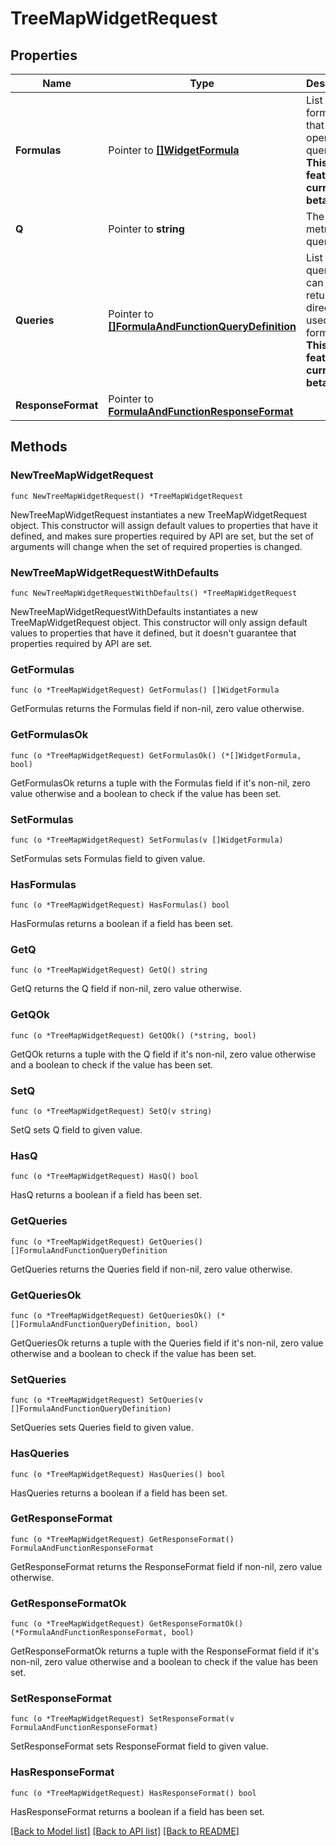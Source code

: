 # TreeMapWidgetRequest

## Properties

| Name               | Type                                                                                       | Description                                                                                               | Notes      |
| ------------------ | ------------------------------------------------------------------------------------------ | --------------------------------------------------------------------------------------------------------- | ---------- |
| **Formulas**       | Pointer to [**[]WidgetFormula**](WidgetFormula.md)                                         | List of formulas that operate on queries. **This feature is currently in beta.**                          | [optional] |
| **Q**              | Pointer to **string**                                                                      | The widget metrics query.                                                                                 | [optional] |
| **Queries**        | Pointer to [**[]FormulaAndFunctionQueryDefinition**](FormulaAndFunctionQueryDefinition.md) | List of queries that can be returned directly or used in formulas. **This feature is currently in beta.** | [optional] |
| **ResponseFormat** | Pointer to [**FormulaAndFunctionResponseFormat**](FormulaAndFunctionResponseFormat.md)     |                                                                                                           | [optional] |

## Methods

### NewTreeMapWidgetRequest

`func NewTreeMapWidgetRequest() *TreeMapWidgetRequest`

NewTreeMapWidgetRequest instantiates a new TreeMapWidgetRequest object.
This constructor will assign default values to properties that have it defined,
and makes sure properties required by API are set, but the set of arguments
will change when the set of required properties is changed.

### NewTreeMapWidgetRequestWithDefaults

`func NewTreeMapWidgetRequestWithDefaults() *TreeMapWidgetRequest`

NewTreeMapWidgetRequestWithDefaults instantiates a new TreeMapWidgetRequest object.
This constructor will only assign default values to properties that have it defined,
but it doesn't guarantee that properties required by API are set.

### GetFormulas

`func (o *TreeMapWidgetRequest) GetFormulas() []WidgetFormula`

GetFormulas returns the Formulas field if non-nil, zero value otherwise.

### GetFormulasOk

`func (o *TreeMapWidgetRequest) GetFormulasOk() (*[]WidgetFormula, bool)`

GetFormulasOk returns a tuple with the Formulas field if it's non-nil, zero value otherwise
and a boolean to check if the value has been set.

### SetFormulas

`func (o *TreeMapWidgetRequest) SetFormulas(v []WidgetFormula)`

SetFormulas sets Formulas field to given value.

### HasFormulas

`func (o *TreeMapWidgetRequest) HasFormulas() bool`

HasFormulas returns a boolean if a field has been set.

### GetQ

`func (o *TreeMapWidgetRequest) GetQ() string`

GetQ returns the Q field if non-nil, zero value otherwise.

### GetQOk

`func (o *TreeMapWidgetRequest) GetQOk() (*string, bool)`

GetQOk returns a tuple with the Q field if it's non-nil, zero value otherwise
and a boolean to check if the value has been set.

### SetQ

`func (o *TreeMapWidgetRequest) SetQ(v string)`

SetQ sets Q field to given value.

### HasQ

`func (o *TreeMapWidgetRequest) HasQ() bool`

HasQ returns a boolean if a field has been set.

### GetQueries

`func (o *TreeMapWidgetRequest) GetQueries() []FormulaAndFunctionQueryDefinition`

GetQueries returns the Queries field if non-nil, zero value otherwise.

### GetQueriesOk

`func (o *TreeMapWidgetRequest) GetQueriesOk() (*[]FormulaAndFunctionQueryDefinition, bool)`

GetQueriesOk returns a tuple with the Queries field if it's non-nil, zero value otherwise
and a boolean to check if the value has been set.

### SetQueries

`func (o *TreeMapWidgetRequest) SetQueries(v []FormulaAndFunctionQueryDefinition)`

SetQueries sets Queries field to given value.

### HasQueries

`func (o *TreeMapWidgetRequest) HasQueries() bool`

HasQueries returns a boolean if a field has been set.

### GetResponseFormat

`func (o *TreeMapWidgetRequest) GetResponseFormat() FormulaAndFunctionResponseFormat`

GetResponseFormat returns the ResponseFormat field if non-nil, zero value otherwise.

### GetResponseFormatOk

`func (o *TreeMapWidgetRequest) GetResponseFormatOk() (*FormulaAndFunctionResponseFormat, bool)`

GetResponseFormatOk returns a tuple with the ResponseFormat field if it's non-nil, zero value otherwise
and a boolean to check if the value has been set.

### SetResponseFormat

`func (o *TreeMapWidgetRequest) SetResponseFormat(v FormulaAndFunctionResponseFormat)`

SetResponseFormat sets ResponseFormat field to given value.

### HasResponseFormat

`func (o *TreeMapWidgetRequest) HasResponseFormat() bool`

HasResponseFormat returns a boolean if a field has been set.

[[Back to Model list]](../README.md#documentation-for-models) [[Back to API list]](../README.md#documentation-for-api-endpoints) [[Back to README]](../README.md)
